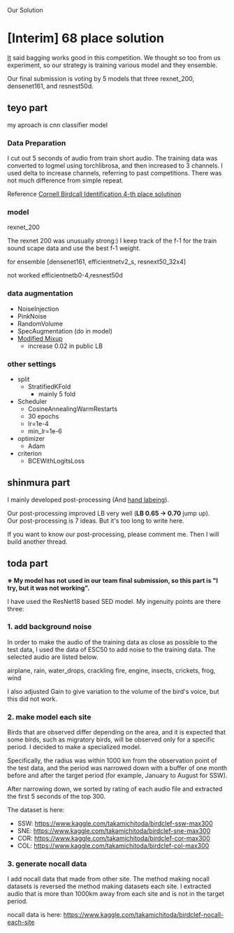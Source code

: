 Our Solution

# [Interim] 68 place solution

[It](https://www.kaggle.com/c/birdclef-2021/discussion/233454) said bagging works good in this competition.
We thought so too from us experiment, so our strategy is training various model and they ensemble.

Our final submission is voting by 5 models that three rexnet_200, densenet161, and resnest50d.


## teyo  part

my aproach is cnn classifier model

### Data Preparation

I cut out 5 seconds of audio from train short audio.
The training data was converted to logmel using torchlibrosa, and then increased to 3 channels.
I used delta to increase channels, referring to past competitions. There was not much difference from simple repeat.

Reference [Cornell Birdcall Identification 4-th place solutinon](https://www.kaggle.com/vladimirsydor/4-th-place-solution-inference-and-training-tips)

### model

rexnet_200

The rexnet 200 was unusually strong:)
I keep track of the f-1 for the train sound scape data and use the best f-1 weight.

for ensemble [densenet161, efficientnetv2_s, resnext50_32x4]

not worked efficientnetb0-4,resnest50d

### data augmentation

+ NoiseInjection
+ PinkNoise
+ RandomVolume
+ SpecAugmentation (do in model)
+ [Modified Mixup](https://www.kaggle.com/c/birdsong-recognition/discussion/183199)
  + increase 0.02 in public LB

### other settings

+ split
  + StratifiedKFold
    + mainly 5 fold
+ Scheduler
  + CosineAnnealingWarmRestarts
  + 30 epochs
  + lr=1e-4
  + min_lr=1e-6
+ optimizer
  + Adam
+ criterion
  + BCEWithLogitsLoss

## shinmura part
I mainly developed post-processing (And [hand labeing](https://www.kaggle.com/c/birdclef-2021/discussion/239911)).  

Our post-processing improved LB very well (**LB 0.65 -> 0.70** jump up).  
Our post-processing is 7 ideas. But it's too long to write here.

If you want to know our post-processing, please comment me.
Then I will build another thread.

## toda part

**※ My model has not used in our team final submission, so this part is "I try, but it was not working".**

I have used the ResNet18 based SED model.
My ingenuity points are there three:

### 1. add background noise 

In order to make the audio of the training data as close as possible to the test data, I used the data of ESC50 to add noise to the training data. The selected audio are listed below.

airplane, rain, water_drops, crackling fire, engine, insects, crickets, frog, wind

I also adjusted Gain to give variation to the volume of the bird's voice, but this did not work.

### 2. make model each site

Birds that are observed differ depending on the area, and it is expected that some birds, such as migratory birds, will be observed only for a specific period. I decided to make a specialized model.

Specifically, the radius was within 1000 km from the observation point of the test data, and the period was narrowed down with a buffer of one month before and after the target period (for example, January to August for SSW).

After narrowing down, we sorted by rating of each audio file and extracted the first 5 seconds of the top 300.

The dataset is here:
- SSW: https://www.kaggle.com/takamichitoda/birdclef-ssw-max300
- SNE: https://www.kaggle.com/takamichitoda/birdclef-sne-max300
- COR: https://www.kaggle.com/takamichitoda/birdclef-cor-max300
- COL: https://www.kaggle.com/takamichitoda/birdclef-col-max300

### 3. generate nocall data

I add nocall data that made from other site.
The method making nocall datasets is reversed the method making datasets each site.
I extracted audio that is more than 1000km away from each site and is not in the target period.

nocall data is here: https://www.kaggle.com/takamichitoda/birdclef-nocall-each-site
